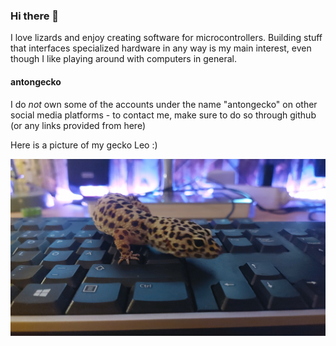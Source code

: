 ### Hi there 👋

I love lizards and enjoy creating software for microcontrollers. Building stuff that interfaces specialized hardware in any way is my main interest, even though I like playing around with computers in general.

#### antongecko

I do <i>not</i> own some of the accounts under the name "antongecko" on other social media platforms - to contact me, make sure to do so through github (or any links provided from here)

Here is a picture of my gecko Leo :)

<p align="left">
  <img src="leo.jpg" alt="Leo">
</p>

<!--
**antongecko/antongecko** is a ✨ _special_ ✨ repository because its `README.md` (this file) appears on your GitHub profile.

Here are some ideas to get you started:

- 🔭 I’m currently working on ...
- 🌱 I’m currently learning ...
- 👯 I’m looking to collaborate on ...
- 🤔 I’m looking for help with ...
- 💬 Ask me about ...
- 📫 How to reach me: ...
- 😄 Pronouns: ...
- ⚡ Fun fact: ...
-->
